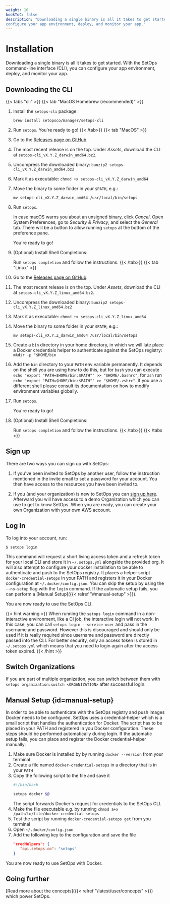 ```yaml
---
weight: 10
bookToC: false
description: "Downloading a single binary is all it takes to get started. With the SetOps CLI, you can
configure your app environment, deploy, and monitor your app."
---
```

# Installation

Downloading a single binary is all it takes to get started. With the SetOps command-line interface (CLI), you can
configure your app environment, deploy, and monitor your app.

## Downloading the CLI

{{< tabs "cli" >}}
{{< tab "MacOS Homebrew (recommended)" >}}
1. Install the `setops-cli` package:

   ```shell
   brew install setopsco/manager/setops-cli
   ```

1. Run `setops`. You're ready to go!
{{< /tab>}}
{{< tab "MacOS" >}}
1. Go to the [Releases page on GitHub](https://github.com/setopsco/releases/releases).

1. The most recent release is on the top. Under *Assets*, download the CLI at `setops-cli_vX.Y.Z_darwin_amd64.bz2`.

1. Uncompress the downloaded binary: `bunzip2 setops-cli_vX.Y.Z_darwin_amd64.bz2`

1. Mark it as executable: `chmod +x setops-cli_vX.Y.Z_darwin_amd64`

1. Move the binary to some folder in your `$PATH`, e.g.:

   ```shell
   mv setops-cli_vX.Y.Z_darwin_amd64 /usr/local/bin/setops
   ```

1. Run `setops`.

   In case macOS warns you about an unsigned binary, click _Cancel_. Open System Preferences, go to _Security & Privacy_,
   and select the _General_ tab. There will be a button to allow running `setops` at the bottom of the preference pane.

   You're ready to go!

1. (Optional) Install Shell Completions:

   Run `setops completion` and follow the instructions.
{{< /tab>}}
{{< tab "Linux" >}}
1. Go to the [Releases page on GitHub](https://github.com/setopsco/releases/releases).

1. The most recent release is on the top. Under *Assets*, download the CLI at `setops-cli_vX.Y.Z_linux_amd64.bz2`.

1. Uncompress the downloaded binary: `bunzip2 setops-cli_vX.Y.Z_linux_amd64.bz2`

1. Mark it as executable: `chmod +x setops-cli_vX.Y.Z_linux_amd64`

1. Move the binary to some folder in your `$PATH`, e.g.:

   ```shell
   mv setops-cli_vX.Y.Z_darwin_amd64 /usr/local/bin/setops
   ```

1. Create a `bin` directory in your home directory, in which we will late place a Docker credentials helper to authenticate against the SetOps registry: `mkdir -p "$HOME/bin`

1. Add the `bin` directory to your `PATH` env variable permanently. It depends on the shell you are using how to do this, but for `bash` you can execute `echo 'export "PATH=$HOME/bin:$PATH"' >> "$HOME/.bashrc"`, for `zsh` run `echo 'export "PATH=$HOME/bin:$PATH"' >> "$HOME/.zshrc"`. If you use a different shell please consult its documentation on how to modify environment variables globally.

1. Run `setops`.

   You're ready to go!

1. (Optional) Install Shell Completions:

   Run `setops completion` and follow the instructions.
{{< /tab>}}
{{< /tabs >}}

## Sign up

There are two ways you can sign up with SetOps:

1. If you've been invited to SetOps by another user, follow the instruction mentioned in the invite email to set a password for your account. You then have access to the resources you have been invited to.

1. If you (and your organization) is new to SetOps you can [sign up here](https://app.setops.co). Afterward you will have access to a demo Organization which you can use to get to know SetOps. When you are ready, you can create your own Organization with your own AWS account.

## Log In

To log into your account, run:

```
$ setops login
```

This command will request a short living access token and a refresh token for your local CLI and store it in `~/.setops.yml` alongside the provided org. It will also attempt to configure your docker installation to be able to authenticate and push to the SetOps registry. It places a helper script `docker-credential-setops` in your PATH and registers it in your Docker configuration at `~/.docker/config.json`. You can skip the setup by using the `--no-setup` flag with the `login` command. If the automatic setup fails, you can perform a [Manual Setup]({{< relref "#manual-setup" >}}).

You are now ready to use the SetOps CLI.

{{< hint warning >}}
When running the `setops login` command in a non-interactive environment, like a CI job, the interactive login will not work. In this case, you can call `setops login --service-user` and pass in the username and password. However this is discouraged and should only be used if it is really required since username and password are directly passed into the CLI. For better security, only an access token is stored in `~/.setops.yml` which means that you need to login again after the access token expired.
{{< /hint >}}

## Switch Organizations

If you are part of multiple organization, you can switch between them with `setops organization:switch <ORGANIZATION>` after successful login.

## Manual Setup {id=manual-setup}
In order to be able to authenticate with the SetOps registry and push images Docker needs to be configured. SetOps uses a credential-helper which is a small script that handles the authentication for Docker. The script has to be placed in your PATH and registered in you Docker configuration. These steps should be performed automatically during login. If the automatic setup fails, you can place and register the Docker credential-helper manually:
1. Make sure Docker is installed by by running `docker --version` from your terminal
2. Create a file named `docker-credential-setops` in a directory that is in your `PATH`
3. Copy the following script to the file and save it
   ```bash
   #!/bin/bash
   
   setops docker $@
   ```
   The script forwards Docker's request for credentials to the SetOps CLI.
3. Make the file executable e.g. by running `chmod a+x /path/to/file/docker-credential-setops`
4. Test the script by running `docker-credential-setops get` from you terminal 
5. Open `~/.docker/config.json`
6. Add the following key to the configuration and save the file
    ```json
   "credHelpers": {
       "api.setops.co": "setops"
   }
   ```
You are now ready to use SetOps with Docker.

## Going further

[Read more about the concepts]({{< relref "/latest/user/concepts" >}}) which power SetOps.
